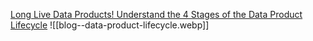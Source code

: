 [Long Live Data Products! Understand the 4 Stages of the Data Product Lifecycle](https://www.snowflake.com/en/blog/understand-data-product-lifestyle-stages/)
![[blog--data-product-lifecycle.webp]]